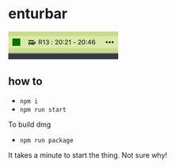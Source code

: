 # enturbar

![img.png](img.png)

how to
------

- ```npm i```
- ```npm run start```

To build dmg
- ```npm run package```

It takes a minute to start the thing.
Not sure why!

